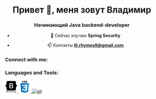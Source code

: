 <div style="text-align: center;">
  <h1>Привет 👋, меня зовут Владимир</h1>
  <h3>Начинающий Java backend-developer</h3>
  
  - 🌱 Сейчас изучаю **Spring Security**
  
  - 📫 Контакты **lil.rhymes9@gmail.com**
  
  <h3 align="left">Connect with me:</h3>
  
  <h3 align="left">Languages and Tools:</h3>
  <p align="left"> <a href="https://getbootstrap.com" target="_blank" rel="noreferrer"> <img src="https://raw.githubusercontent.com/devicons/devicon/master/icons/bootstrap/bootstrap-plain-wordmark.svg" alt="bootstrap" width="40" height="40"/> </a> <a href="https://www.w3schools.com/css/" target="_blank" rel="noreferrer"> <img src="https://raw.githubusercontent.com/devicons/devicon/master/icons/css3/css3-original-wordmark.svg" alt="css3" width="40" height="40"/> </a> <a href="https://git-scm.com/" target="_blank" rel="noreferrer"> <img src="https://www.vectorlogo.zone/logos/git-scm/git-scm-icon.svg" alt="git" width="40" height="40"/> </a> <a href="https://www.w3.org/html/" target="_blank" rel="noreferrer"> <img src="https://raw.githubusercontent.com/devicons/devicon/master/icons/html5
